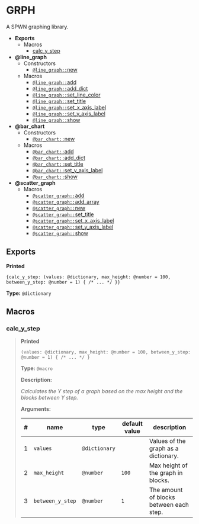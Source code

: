 # GRPH

A SPWN graphing library.

- **Exports**
  - Macros
    - [calc_y_step](docs/GRPH?id=calc_y_step)
- **@line_graph**
  - Constructors
    - [`@line_graph::`new](docs/line_graph?id=new)
  - Macros
    - [`@line_graph::`add](docs/line_graph?id=add)
    - [`@line_graph::`add_dict](docs/line_graph?id=add_dict)
    - [`@line_graph::`set_line_color](docs/line_graph?id=set_line_color)
    - [`@line_graph::`set_title](docs/line_graph?id=set_title)
    - [`@line_graph::`set_x_axis_label](docs/line_graph?id=set_x_axis_label)
    - [`@line_graph::`set_y_axis_label](docs/line_graph?id=set_y_axis_label)
    - [`@line_graph::`show](docs/line_graph?id=show)
- **@bar_chart**
  - Constructors
    - [`@bar_chart::`new](docs/bar_chart?id=new)
  - Macros
    - [`@bar_chart::`add](docs/bar_chart?id=add)
    - [`@bar_chart::`add_dict](docs/bar_chart?id=add_dict)
    - [`@bar_chart::`set_title](docs/bar_chart?id=set_title)
    - [`@bar_chart::`set_y_axis_label](docs/bar_chart?id=set_y_axis_label)
    - [`@bar_chart::`show](docs/bar_chart?id=show)
- **@scatter_graph**
  - Macros
    - [`@scatter_graph::`add](docs/scatter_graph?id=add)
    - [`@scatter_graph::`add_array](docs/scatter_graph?id=add_array)
    - [`@scatter_graph::`new](docs/scatter_graph?id=new)
    - [`@scatter_graph::`set_title](docs/scatter_graph?id=set_title)
    - [`@scatter_graph::`set_x_axis_label](docs/scatter_graph?id=set_x_axis_label)
    - [`@scatter_graph::`set_y_axis_label](docs/scatter_graph?id=set_y_axis_label)
    - [`@scatter_graph::`show](docs/scatter_graph?id=show)

## Exports

**Printed**

```spwn
{calc_y_step: (values: @dictionary, max_height: @number = 100, between_y_step: @number = 1) { /* ... */ }}
```

**Type:** `@dictionary`

## Macros

### calc_y_step

> **Printed**
>
> ```spwn
> (values: @dictionary, max_height: @number = 100, between_y_step: @number = 1) { /* ... */ }
> ```
>
> **Type:** `@macro`
>
> **Description:**
>
> _Calculates the Y step of a graph based on the max height and the blocks between Y step._
>
> **Arguments:**
>
> | #   | name             | type          | default value | description                             |
> | --- | ---------------- | ------------- | ------------- | --------------------------------------- |
> | 1   | `values`         | `@dictionary` |               | Values of the graph as a dictionary.    |
> | 2   | `max_height`     | `@number`     | `100`         | Max height of the graph in blocks.      |
> | 3   | `between_y_step` | `@number`     | `1`           | The amount of blocks between each step. |
